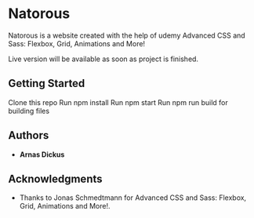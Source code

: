 # Natorous

Natorous is a website created with the help of udemy Advanced CSS and Sass: Flexbox, Grid, Animations and More!

Live version will be available as soon as project is finished.

## Getting Started
Clone this repo
Run npm install
Run npm start
Run npm run build for building files

## Authors

* **Arnas Dickus**

## Acknowledgments

* Thanks to Jonas Schmedtmann for Advanced CSS and Sass: Flexbox, Grid, Animations and More!.
